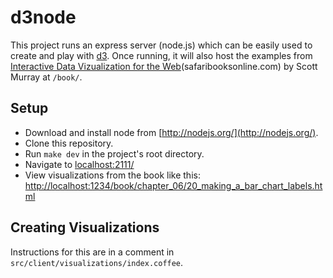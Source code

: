 # d3node #

This project runs an express server (node.js) which can be easily used to create and play with [d3](http://d3js.org/). Once running, it will also host the examples from [Interactive Data Vizualization for the Web](http://techbus.safaribooksonline.com/book/web-design-and-development/9781449340223)(safaribooksonline.com) by Scott Murray at `/book/`.

## Setup ##
* Download and install node from [http://nodejs.org/](http://nodejs.org/).
* Clone this repository.
* Run `make dev` in the project's root directory.
* Navigate to [localhost:2111/](localhost:2111/)
* View visualizations from the book like this: [http://localhost:1234/book/chapter_06/20_making_a_bar_chart_labels.html](http://localhost:1234/book/chapter_06/20_making_a_bar_chart_labels.html)

## Creating Visualizations ##
Instructions for this are in a comment in `src/client/visualizations/index.coffee`.
